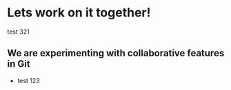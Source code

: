 # Lets work on it together!

test 321

## We are experimenting with collaborative features in Git

* test 123
